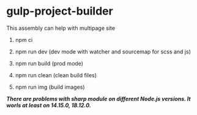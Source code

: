 # gulp-project-builder

This assembly can help with multipage site

1) npm ci

2) npm run dev (dev mode with watcher and sourcemap for scss and js)

3) npm run build (prod mode)

4) npm run clean (clean build files)

5) npm run img (build images)

***There are problems with sharp module on different Node.js versions.
It worls at least on 14.15.0, 18.12.0.***